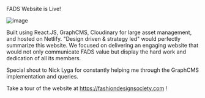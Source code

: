 FADS Website is Live!

![image](https://res.cloudinary.com/fadscloud/image/upload/v1620911979/SocialMediaBanner.png)


Built using React.JS, GraphCMS, Cloudinary for large asset management, and hosted on Netlify. "Design driven & strategy led" would perfectly summarize this website. We focused on delivering an engaging website that would not only communicate FADS value but display the hard work and dedication of all its members. 

Special shout to Nick Lyga for constantly helping me through the GraphCMS implementation and queries. 

Take a tour of the website at https://fashiondesignsociety.com !
